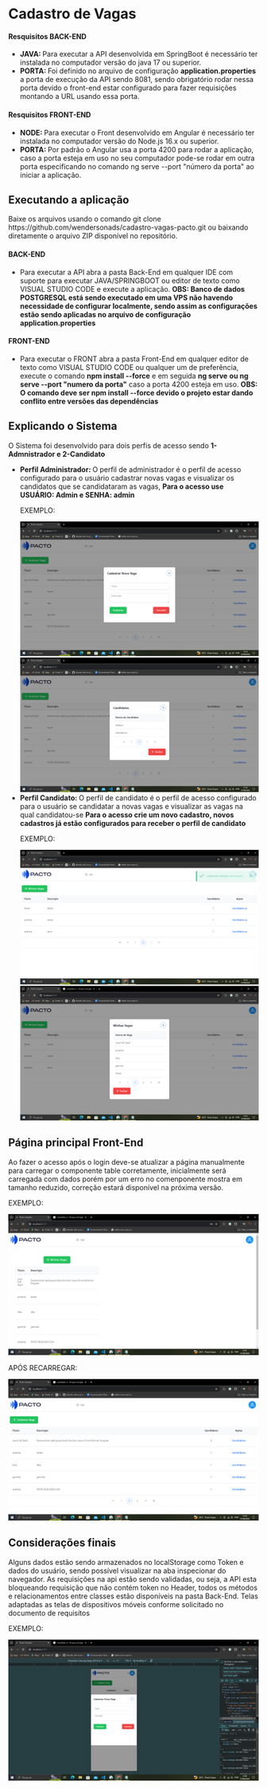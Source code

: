 <h1>Cadastro de Vagas</h1>
<h4>Resquisitos BACK-END</h4>
<ul>
<li><b>JAVA: </b> Para executar a API desenvolvida em SpringBoot é necessário ter instalada no computador versão do java 17 ou superior.</li>
<li><b>PORTA: </b> Foi definido no arquivo de configuração <strong>application.properties</strong> a porta de execução da API sendo 8081, sendo obrigatório rodar nessa porta devido o front-end estar configurado para fazer requisições montando a URL usando essa porta.</li>
</ul>
<h4>Resquisitos FRONT-END</h4>
<ul>
<li><b>NODE: </b> Para executar o Front desenvolvido em Angular é necessário ter instalada no computador versão do Node.js 16.x ou superior.</li>
<li><b>PORTA: </b> Por padrão o Angular usa a porta 4200 para rodar a aplicação, caso a porta esteja em uso no seu computador pode-se rodar em outra porta especificando no comando ng serve --port "número da porta" ao iniciar a aplicação.</li>
</ul>
<h2>Executando a aplicação</h2>
<p> Baixe os arquivos usando o comando git clone https://github.com/wendersonads/cadastro-vagas-pacto.git ou baixando diretamente o arquivo ZIP disponível no repositório.</p>
<h4>BACK-END</h4>
<ul>
<li> Para executar a API abra a pasta Back-End em qualquer IDE com suporte  para executar JAVA/SPRINGBOOT ou editor de texto como VISUAL STUDIO CODE e execute a aplicação. <b>OBS: Banco de dados POSTGRESQL está sendo executado em uma VPS não havendo necessidade de configurar localmente, sendo assim as configurações estão sendo aplicadas no arquivo de configuração application.properties</b>
</ul>
<h4>FRONT-END</h4>
<ul>
<li> Para executar o FRONT abra a pasta Front-End em qualquer editor de texto como VISUAL STUDIO CODE ou qualquer um de preferência, execute o comando <b>npm install --force</b> e em seguida <b>ng serve</b> <b>ou ng serve --port "numero da porta"</b> caso a porta 4200 esteja em uso. <b> OBS: O comando deve ser npm install --force devido o projeto estar dando conflito entre versões das dependências</b>
</ul>
<h2>Explicando o Sistema</h2>
<p>O Sistema foi desenvolvido para dois perfis de acesso sendo <b> 1-Admnistrador e 2-Candidato</b></p>
<ul>
<li><b>Perfil Administrador: </b> O perfil de administrador é o perfil de acesso configurado para o usuário cadastrar novas vagas e visualizar os candidatos que se candidataram as vagas, <b>Para o acesso use USUÁRIO: Admin e SENHA: admin</b></li>
<p>EXEMPLO: </p>
<div>
    <img src="images/cadastroVaga.png" alt="" />
</div>
<div>
    <img src="images/candidatosVagas.png" alt="" />
</div>
<li><b>Perfil Candidato: </b> O perfil de candidato é o perfil de acesso configurado para o usuário se candidatar a novas vagas e visualizar as vagas na qual candidatou-se <b>Para o acesso crie um novo cadastro, novos cadastros já estão configurados para receber o perfil de candidato</b></li>
<p>EXEMPLO: </p>
<div>
    <img src="images/candidaturaVaga.png" alt="" />
</div>
<div>
    <img src="images/minhasVagas.png" alt="" />
</div>
</ul>
<h2>Página principal Front-End</h2>
<p>Ao fazer o acesso após o login deve-se atualizar a página manualmente para carregar o componente table corretamente, inicialmente será carregada com dados porém por um erro no comenponente mostra em tamanho reduzido, correção estará disponível na próxima versão.</p>
<p>EXEMPLO: </p>
<div>
    <img src="images/telaPrincErro.png" alt="" />
</div>
<p>APÓS RECARREGAR: </p>
<div>
    <img src="images/telaPrincOk.png" alt="" />
</div>
<h2>Considerações finais</h2>
<p>Alguns dados estão sendo armazenados no localStorage como Token e dados do usuário, sendo possível visualizar na aba inspecionar do navegador. As requisições na api estão sendo validadas, ou seja, a API esta bloqueando requisição que não contém token no Header, todos os métodos e relacionamentos entre classes estão disponíveis na pasta Back-End. Telas adaptadas as telas de dispositivos móveis conforme solicitado no documento de requisítos</p>
<p>EXEMPLO: </p>
<div>
    <img src="images/mobileEx.png" alt="" />
</div>














